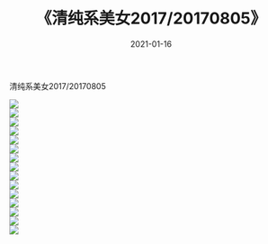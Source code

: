 ﻿---
layout: post
title:  《清纯系美女2017/20170805》
date:   2021-01-16
img: http://pic.660000.xyz/1:/清纯系美女/2017/20170805/000.jpg
categories: [美女, 清纯, 唯美]
---

清纯系美女2017/20170805

 ![](http://pic.660000.xyz/1:/清纯系美女/2017/20170805/001.jpg) <br>![](http://pic.660000.xyz/1:/清纯系美女/2017/20170805/002.jpg) <br>![](http://pic.660000.xyz/1:/清纯系美女/2017/20170805/003.jpg) <br>![](http://pic.660000.xyz/1:/清纯系美女/2017/20170805/004.jpg) <br>![](http://pic.660000.xyz/1:/清纯系美女/2017/20170805/005.jpg) <br>![](http://pic.660000.xyz/1:/清纯系美女/2017/20170805/006.jpg) <br>![](http://pic.660000.xyz/1:/清纯系美女/2017/20170805/007.jpg) <br>![](http://pic.660000.xyz/1:/清纯系美女/2017/20170805/008.jpg) <br>![](http://pic.660000.xyz/1:/清纯系美女/2017/20170805/009.jpg) <br>![](http://pic.660000.xyz/1:/清纯系美女/2017/20170805/010.jpg) <br>![](http://pic.660000.xyz/1:/清纯系美女/2017/20170805/011.jpg) <br>![](http://pic.660000.xyz/1:/清纯系美女/2017/20170805/012.jpg) <br>![](http://pic.660000.xyz/1:/清纯系美女/2017/20170805/013.jpg) <br>![](http://pic.660000.xyz/1:/清纯系美女/2017/20170805/014.jpg) <br>![](http://pic.660000.xyz/1:/清纯系美女/2017/20170805/015.jpg) <br>